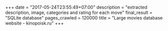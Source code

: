 +++
date = "2017-05-24T23:55:49+07:00"
description = "extracted description, image, categories and rating for each move"
final_result = "SQLite database"
pages_crawled = 120000
title = "Large movies database website - kinopoisk.ru"
+++
